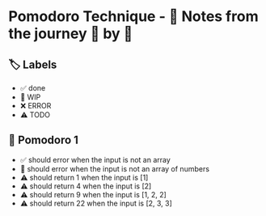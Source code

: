 # Pomodoro Technique - 📝 Notes from the journey 🍅 by 🍅


## 🏷️ Labels

- ✅ done
- 🚧 WIP
- ❌ ERROR
- ⚠ TODO

## 🍅 Pomodoro 1

- ✅ should error when the input is not an array
- 🚧 should error when the input is not an array of numbers
- ⚠ should return 1 when the input is [1]
- ⚠ should return 4 when the input is [2]
- ⚠ should return 9 when the input is [1, 2, 2]
- ⚠ should return 22 when the input is [2, 3, 3]
